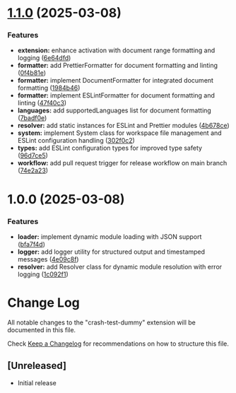 # [1.1.0](https://github.com/mattbrannon/crash-test-dummy/compare/v1.0.0...v1.1.0) (2025-03-08)


### Features

* **extension:** enhance activation with document range formatting and logging ([6e64dfd](https://github.com/mattbrannon/crash-test-dummy/commit/6e64dfdd9c6cf5a3d00650c9a79d23c5bd8e1056))
* **formatter:** add PrettierFormatter for document formatting and linting ([0f4b81e](https://github.com/mattbrannon/crash-test-dummy/commit/0f4b81e50e42d3198d7bca4079d695d93f788afc))
* **formatter:** implement DocumentFormatter for integrated document formatting ([1984b46](https://github.com/mattbrannon/crash-test-dummy/commit/1984b46ff4e64a6c811ba5222eee650b4c32415b))
* **formatter:** implement ESLintFormatter for document formatting and linting ([47f40c3](https://github.com/mattbrannon/crash-test-dummy/commit/47f40c324f8bbd3a017698790f8bcb16e2dde2f9))
* **languages:** add supportedLanguages list for document formatting ([7badf0e](https://github.com/mattbrannon/crash-test-dummy/commit/7badf0ea38e12e8f7bd07e1d3787cb6b041ecf92))
* **resolver:** add static instances for ESLint and Prettier modules ([4b678ce](https://github.com/mattbrannon/crash-test-dummy/commit/4b678cee3615dd1f7c863c5c614cb3ea06729936))
* **system:** implement System class for workspace file management and ESLint configuration handling ([302f0c2](https://github.com/mattbrannon/crash-test-dummy/commit/302f0c28f9eff136b22aec787ef2fe92433b7925))
* **types:** add ESLint configuration types for improved type safety ([96d7ce5](https://github.com/mattbrannon/crash-test-dummy/commit/96d7ce5b5ae3cba267afd4ab78c1370018e85061))
* **workflow:** add pull request trigger for release workflow on main branch ([74e2a23](https://github.com/mattbrannon/crash-test-dummy/commit/74e2a232bf8530032114890c082da553ebf438b2))

# 1.0.0 (2025-03-08)


### Features

* **loader:** implement dynamic module loading with JSON support ([bfa7f4d](https://github.com/mattbrannon/crash-test-dummy/commit/bfa7f4d619f99d46003c742d16036da0e004c9b2))
* **logger:** add logger utility for structured output and timestamped messages ([4e09c8f](https://github.com/mattbrannon/crash-test-dummy/commit/4e09c8f0562b4c87ce3729376e93397d1cda9e4e))
* **resolver:** add Resolver class for dynamic module resolution with error logging ([1c092f1](https://github.com/mattbrannon/crash-test-dummy/commit/1c092f1f64c9ce8da51dc38ec5b9fd79a57804ef))

# Change Log

All notable changes to the "crash-test-dummy" extension will be documented in this file.

Check [Keep a Changelog](http://keepachangelog.com/) for recommendations on how to structure this file.

## [Unreleased]

- Initial release
